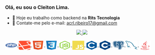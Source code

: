 ### Olá, eu sou o Cleiton Lima.


- 🔭 Hoje eu trabalho como backend na __Rits Tecnologia__
- 💬 Contate-me pelo e-mail: acrl.ribeiro17@gmail.com

<div align="center">
  <a href="https://github.com/cleiton-lima">
  <img height="180em" src="https://github-readme-stats.vercel.app/api?username=cleiton-lima&show_icons=true&theme=dracula&include_all_commits=true&count_private=true"/>
  <img height="180em" src="https://github-readme-stats.vercel.app/api/top-langs/?username=cleiton-lima&layout=compact&langs_count=7&theme=dracula"/>
</div>

 <div style="display: inline_block"><br>
  <img align="center" alt="cr-php" height="30" width="40" src="https://raw.githubusercontent.com/devicons/devicon/master/icons/php/php-plain.svg" />
  <img align="center" alt="cr-laravel" height="30" width="40" src="https://raw.githubusercontent.com/devicons/devicon/master/icons/laravel/laravel-plain.svg" />
  <img align="center" alt="cr-HTML" height="30" width="40" src="https://raw.githubusercontent.com/devicons/devicon/master/icons/html5/html5-original.svg">
  <img align="center" alt="cr-CSS" height="30" width="40" src="https://raw.githubusercontent.com/devicons/devicon/master/icons/css3/css3-original.svg">
  <img align="center" alt="cr-nodejs" height="30" width="40" src="https://raw.githubusercontent.com/devicons/devicon/master/icons/nodejs/nodejs-plain.svg">
  <img align="center" alt="cr-javascript" height="30" width="40" src="https://raw.githubusercontent.com/devicons/devicon/master/icons/javascript/javascript-plain.svg"> 
   <img align="center" alt="cr-c" height="30" width="40" src="https://raw.githubusercontent.com/devicons/devicon/master/icons/c/c-plain.svg">
   <img align="center" alt="cr-cplusplus" height="30" width="40" src="https://raw.githubusercontent.com/devicons/devicon/master/icons/cplusplus/cplusplus-plain.svg">
   <img align="center" alt="cr-postgresql" height="30" width="40" src="https://raw.githubusercontent.com/devicons/devicon/master/icons/postgresql/postgresql-plain.svg">
   <img align="center" alt="cr-mysql" height="30" width="40" src="https://raw.githubusercontent.com/devicons/devicon/master/icons/mysql/mysql-plain.svg">
   <img align="center" alt="cr-mysql" height="30" width="40" src="https://raw.githubusercontent.com/devicons/devicon/master/icons/java/java-plain.svg">
</div>


